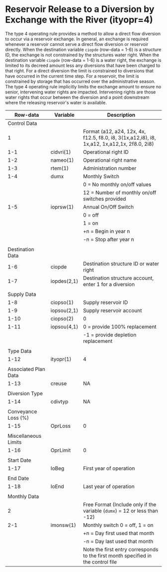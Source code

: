 # Reservoir Release to a Diversion by Exchange with the River (ityopr=4) #

The type 4 operating rule provides a method to allow a direct flow diversion to occur via a reservoir exchange. In general, an exchange is required whenever 
a reservoir cannot serve a direct flow diversion or reservoir directly. When the destination variable `ciopde` (row-data = 1-6) is a structure ID, the exchange 
is not constrained by the structures water right. When the destination variable `ciopde` (row-data = 1-6) is a water right, the exchange is limited to its decreed 
amount less any diversions that have been charged to that right. For a direct diversion the limit is constrained to diversions that have occurred in the current 
time step. For a reservoir, the limit is constrained by storage that has occurred over the administrative season. The type 4 operating rule implicitly limits the 
exchange amount to ensure no senior, intervening water rights are impacted. Intervening rights are those water rights that occur between the diversion and a point 
downstream where the releasing reservoir's water is available.

| Row-data							| Variable						| Description 								|				
| ------------------				| --------------------			| --------									|
| Control Data						| 								| 											|
| 1									| 								| Format (a12, a24, 12x, 4x, f12.5, f8.0, i8, 3(1x,a12,i8), i8, 1x,a12, 1x,a12,1x, 2f8.0, 2i8)	
| 1-1								| cidvri(1)						| Operational right ID
| 1-2								| nameo(1)						| Operational right name
| 1-3								| rtem(1)						| Administration number
| 1-4								| dumx							| Monthly Switch 
| 									| 								| 0 = No monthly on/off values
| 									| 								| 12 = Number of monthly on/off switches provided
| 1-5								| ioprsw(1)						| Annual On/Off Switch 
| 									| 								| 0 = off 
| 									| 								| 1 = on
| 									| 								| +n = Begin in year n
| 									| 								| -n = Stop after year n 
| | | |
| Destination Data | | |
| 1-6								| ciopde						| Destination structure ID or water right
| 1-7								| iopdes(2,1)					| Destination structure account, enter 1 for a diversion
| | | |
| Supply Data | | |
| 1-8								| ciopso(1)						| Supply reservoir ID
| 1-9								| iopsou(2,1)					| Supply reservoir account
| 1-10								| ciopso(2)						| 0			 
| 1-11								| iopsou(4,1)					| 0 = provide 100% replacement
| 									| 								| -1 = provide depletion replacement
| | | |
| Type Data | | |
| 1-12								| ityopr(1)						| 4 
| | | |
| Associated Plan Data | | |
| 1-13								| creuse						| NA
| | | | 
| Diversion Type | | |
| 1-14								| cdivtyp						| NA
| | | |
| Conveyance Loss (%) | | |
| 1-15								| OprLoss						| 0
| | | |
| Miscellaneous Limits | | |
| 1-16								| OprLimit						| 0
| | | |
| Start Date | | |
| 1-17								| IoBeg							| First year of operation
| | | |
| End Date | | |
| 1-18								| IoEnd							| Last year of operation
| | | |
| Monthly Data | | |
| 2 								| 								| Free Format (Include only if the variable (`dumx`) = 12 or less than -12)
| 2-1								| imonsw(1)						| Monthly switch 0 = off, 1 = on
| 									| 								| +n = Day first used that month
| 									| 								| -n = Day last used that month
| 									| 								| Note the first entry corresponds to the first month specified in the control file
